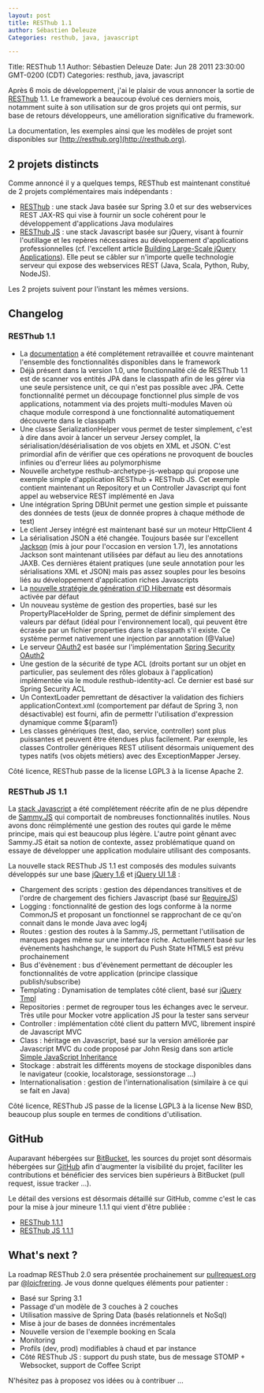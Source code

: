```yaml
---
layout: post
title: RESThub 1.1
author: Sébastien Deleuze
Categories: resthub, java, javascript 

---
```


Title: RESThub 1.1
Author: Sébastien Deleuze 
Date: Jun 28 2011 23:30:00 GMT-0200 (CDT)
Categories: resthub, java, javascript

Après 6 mois de développement, j'ai le plaisir de vous annoncer la sortie de [RESThub](http://resthub.org) 1.1. Le framework a beaucoup évolué ces derniers mois, notamment suite à son utilisation sur de gros projets qui ont permis, sur base de retours développeurs, une amélioration significative du framework.

La documentation, les exemples ainsi que les modèles de projet sont disponibles sur [http://resthub.org](http://resthub.org).

## 2 projets distincts

Comme annoncé il y a quelques temps, RESThub est maintenant constitué de 2 projets complémentaires mais indépendants :

*   [RESThub](http://resthub.org/java/) : une stack Java basée sur Spring 3.0 et sur des webservices REST JAX-RS qui vise à fournir un socle cohérent pour le développement d'applications Java modulaires
*   [RESThub JS](http://resthub.org/javascript/) : une stack Javascript basée sur jQuery, visant à fournir l'outillage et les repères nécessaires au développement d'applications professionnelles (cf. l'excellent article [Building Large-Scale jQuery Applications](http://addyosmani.com/blog/large-scale-jquery/)). Elle peut se câbler sur n'importe quelle technologie serveur qui expose des webservices REST (Java, Scala, Python, Ruby, NodeJS).

Les 2 projets suivent pour l'instant les mêmes versions.

## Changelog

### RESThub 1.1

*   La [documentation](http://resthub.org/java/) a été complétement retravaillée et couvre maintenant l'ensemble des fonctionnalités disponibles dans le framework
*   Déjà présent dans la version 1.0, une fonctionnalité clé de RESThub 1.1 est de scanner vos entités JPA dans le classpath afin de les gérer via une seule persistence unit, ce qui n'est pas possible avec JPA. Cette fonctionnalité permet un découpage fonctionnel plus simple de vos applications, notamment via des projets multi-modules Maven où chaque module correspond à une fonctionnalité automatiquement découverte dans le classpath
*   Une classe SerializationHelper vous permet de tester simplement, c'est à dire dans avoir à lancer un serveur Jersey complet, la sérialisation/désérialisation de vos objets en XML et JSON. C'est primordial afin de vérifier que ces opérations ne provoquent de boucles infinies ou d'erreur liées au polymorphisme
*   Nouvelle archetype resthub-archetype-js-webapp qui propose une exemple simple d'application RESThub + RESThub JS. Cet exemple contient maintenant un Repository et un Controller Javascript qui font appel au webservice REST implémenté en Java
*   Une intégration Spring DBUnit permet une gestion simple et puissante des données de tests (jeux de donnée propres à chaque méthode de test)
*   Le client Jersey intégré est maintenant basé sur un moteur HttpClient 4
*   La sérialisation JSON a été changée. Toujours basée sur l'excellent [Jackson](http://jackson.codehaus.org/) (mis à jour pour l'occasion en version 1.7), les annotations Jackson sont maintenant utilisées par défaut au lieu des annotations JAXB. Ces dernières étaient pratiques (une seule annotation pour les sérialisations XML et JSON) mais pas assez souples pour les besoins liés au développement d'application riches Javascripts
* La [nouvelle stratégie de génération d'ID Hibernate](http://docs.jboss.org/hibernate/annotations/3.5/reference/en/html_single/#ann-setup-properties) est désormais activée par défaut
* Un nouveau système de gestion des properties, basé sur les PropertyPlaceHolder de Spring, permet de définir simplement des valeurs par défaut (idéal pour l'environnement local), qui peuvent être écrasée par un fichier properties dans le classpath s'il existe. Ce système permet nativement une injection par annotation (@Value)
* Le serveur [OAuth2](http://tools.ietf.org/html/draft-ietf-oauth-v2) est basée sur l'implémentation [Spring Security OAuth2](http://static.springsource.org/spring-security/oauth/oauth2.html)
* Une gestion de la sécurité de type ACL (droits portant sur un objet en particulier, pas seulement des rôles globaux à l'application) implémentée via le module resthub-identity-acl. Ce dernier est basé sur Spring Security ACL
* Un ContextLoader pemrettant de désactiver la validation des fichiers applicationContext.xml (comportement par défaut de Spring 3, non désactivable) est fourni, afin de permettr l'utilisation d'expression dynamique comme ${param1}
*   Les classes génériques (test, dao, service, controller) sont plus puissantes et peuvent être étendues plus facilement. Par exemple, les classes Controller génériques REST utilisent désormais uniquement des types natifs (vos objets métiers) avec des ExceptionMapper Jersey.

Côté licence, RESThub passe de la license LGPL3 à la license Apache 2.

### RESThub JS 1.1

La [stack Javascript](http://resthub.org/javascript/) a été complétement réécrite afin de ne plus dépendre de [Sammy.JS](http://sammyjs.org/) qui comportait de nombreuses fonctionnalités inutiles. Nous avons donc réimplémenté une gestion des routes qui garde le même principe, mais qui est beaucoup plus légère. L'autre point gênant avec Sammy.JS était sa notion de contexte, assez problématique quand on essaye de développer une application modulaire utilisant des composants.

La nouvelle stack RESThub JS 1.1 est composés des modules suivants développés sur une base [jQuery 1.6](http://jquery.com/) et [jQuery UI 1.8](http://jqueryui.com/) :

*   Chargement des scripts : gestion des dépendances transitives et de l'ordre de chargement des fichiers Javascript (basé sur [RequireJS](http://requirejs.org))
*   Logging : fonctionnalité de gestion des logs conforme à la norme CommonJS et proposant un fonctionnel se rapprochant de ce qu'on connait dans le monde Java avec log4j
*   Routes : gestion des routes à la Sammy.JS, permettant l'utilisation de marques pages même sur une interface riche. Actuellement basé sur les évènements hashchange, le support du Push State HTML5 est prévu prochainement
*   Bus d'évènement : bus d'évènement permettant de découpler les fonctionnalités de votre application (principe classique publish/subscribe)
*   Templating : Dynamisation de templates côté client, basé sur [jQuery Tmpl](http://api.jquery.com/jquery.tmpl/)
*   Repositories : permet de regrouper tous les échanges avec le serveur. Très utile pour Mocker votre application JS pour la tester sans serveur 
*   Controller : implémentation côté client du pattern MVC, librement inspiré de Javascript MVC
*   Class : héritage en Javascript, basé sur la version améliorée par Javascript MVC du code proposé par John Resig dans son article [Simple JavaScript Inheritance](http://ejohn.org/blog/simple-javascript-inheritance/)
*   Stockage : abstrait les différents moyens de stockage disponibles dans le navigateur (cookie, localstorage, sessionstorage ...)
*   Internationalisation : gestion de l'internationalisation (similaire à ce qui se fait en Java)

Côté licence, RESThub JS passe de la license LGPL3 à la license New BSD, beaucoup plus souple en termes  de conditions d'utilisation.

## GitHub

 Auparavant hébergées sur [BitBucket](http://bitbucket.com/), les sources du projet sont désormais hébergées sur [GitHub](http://github.com/pullrequest) afin d'augmenter la visibilité du projet, faciliter les contributions et bénéficier des services bien supérieurs à BitBucket (pull request, issue tracker ...).

 Le détail des versions est désormais détaillé sur GitHub, comme c'est le cas pour la mise à jour mineure 1.1.1 qui vient d'être publiée :

 *  [RESThub 1.1.1](https://github.com/pullrequest/resthub/issues?milestone=&state=closed1)
 *  [RESThub JS 1.1.1](https://github.com/pullrequest/resthub-js/issues?milestone=2&state=closed)
    
## What's next ?

La roadmap RESThub 2.0 sera présentée prochainement sur [pullrequest.org](http://pullrequest.org) par [@loicfrering](http://twitter.com/loicfrering/). Je vous donne quelques éléments pour patienter :

*   Basé sur Spring 3.1
*   Passage d'un modèle de 3 couches à 2 couches
*   Utilisation massive de Spring Data (basés relationnels et NoSql)
*   Mise à jour de bases de données incrémentales
*   Nouvelle version de l'exemple booking en Scala
*   Monitoring
*   Profils (dev, prod) modifiables à chaud et par instance
*   Côté RESThub JS : support du push state, bus de message STOMP + Websocket, support de Coffee Script

N'hésitez pas à proposez vos idées ou à contribuer ...